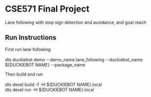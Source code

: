 # CSE571 Final Project
Lane following with stop sign detection and avoidance, and goal reach

## Run Instructions
First run lane following<br><br>
dts duckiebot demo --demo_name lane_following --duckiebot_name ${DUCKIEBOT NAME} --package_name <br>

Then build and run <br><br>
dts devel build -f -H ${DUCKIEBOT NAME}.local <br>
dts devel run -H ${DUCKIEBOT NAME}.local <br>

